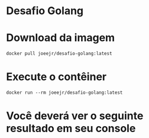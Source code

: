 # Desafio Golang

# Download da imagem
`docker pull joeejr/desafio-golang:latest`

# Execute o contêiner
`docker run --rm joeejr/desafio-golang:latest`

# Você deverá ver o seguinte resultado em seu console
